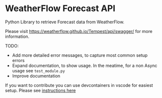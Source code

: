 # WeatherFlow Forecast API

Python Library to retrieve Forecast data from WeatherFlow.

Please visit <https://weatherflow.github.io/Tempest/api/swagger/> for more information.

TODO:
- Add more detailed error messages, to capture most common setup errors
- Expand documentation, to show usage. In the meatime, for a non Async usage see `test_module.py`
- Improve documentation

If you want to contribute you can use devcontainers in vscode for easiest setup. Please see [instructions here](.devcontainer/README.md)
